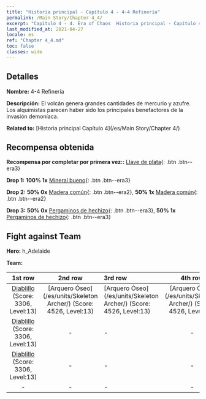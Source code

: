 ```yaml
---
title: "Historia principal - Capítulo 4 - 4-4 Refinería"
permalink: /Main Story/Chapter 4_4/
excerpt: "Capítulo 4 - 4. Era of Chaos  Historia principal - Capítulo 4_4. 4-4 Refinería"
last_modified_at: 2021-04-27
locale: es
ref: "Chapter 4_4.md"
toc: false
classes: wide
---
```


## Detalles

 **Nombre:** 4-4 Refinería

 **Descripción:** El volcán genera grandes cantidades de mercurio y azufre. Los alquimistas parecen haber sido los principales benefactores de la invasión demoníaca.

 **Related to:** [Historia principal Capítulo 4](/es/Main Story/Chapter 4/)

## Recompensa obtenida

 **Recompensa por completar por primera vez::** [Llave de plata](/ItemsES/con_693/){: .btn .btn--era3}

 **Drop 1:** **100% 1x** [Mineral bueno](/ItemsES/mat_12/){: .btn .btn--era3}

 **Drop 2:** **50% 0x** [Madera común](/ItemsES/mat_7/){: .btn .btn--era2}, **50% 1x** [Madera común](/ItemsES/mat_7/){: .btn .btn--era2}

 **Drop 3:** **50% 0x** [Pergaminos de hechizo](/ItemsES/con_694/){: .btn .btn--era3}, **50% 1x** [Pergaminos de hechizo](/ItemsES/con_694/){: .btn .btn--era3}


## Fight against Team
 **Hero:** h_Adelaide

 **Team:**


  | 1st row | 2nd row | 3rd row | 4th row |
  |:----:|:----:|:----|:----:|
  | [Diablillo](/es/units/Imp/) (Score: 3306, Level:13)  | [Arquero Óseo](/es/units/Skeleton Archer/) (Score: 4526, Level:13)  | [Arquero Óseo](/es/units/Skeleton Archer/) (Score: 4526, Level:13)  | [Arquero Óseo](/es/units/Skeleton Archer/) (Score: 4526, Level:13)  |
  | [Diablillo](/es/units/Imp/) (Score: 3306, Level:13)  | - | - | - |
  | [Diablillo](/es/units/Imp/) (Score: 3306, Level:13)  | - | - | - |
  | - | - | - | - |



